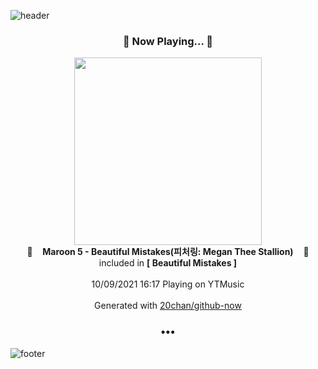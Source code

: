 ![header](https://capsule-render.vercel.app/api?type=wave&height=170&section=header&text=Hi.%20I'm%20SHIFT&fontColor=090707&fontAlignX=45&fontAlignY=65&fontSize=100)

<h3 align="center">🎵 Now Playing... 🎵</h3>
<p align="center">
  <a href="https://music.youtube.com/watch?v=Dt_q4qn91QM">
    <img width="300" src="https://lh3.googleusercontent.com/NHC6cLIKCWldR6xe8xMpUDinhPjgi325oHWN8SismmreTbQm123SVpZ-Wtm7qIS4_AHLPYYvLSa31IvE">
  </a>
  <br>
  🎵&nbsp&nbsp&nbsp <b>Maroon 5 - Beautiful Mistakes(피처링: Megan Thee Stallion)</b> &nbsp&nbsp&nbsp🎵
  <br>
  included in <b>[ Beautiful Mistakes ]</b>
  
  <br />
  <br />
  10/09/2021 16:17 Playing on YTMusic
  <br />
  <br />
  Generated with <a href="https://github.com/20chan/github-now">20chan/github-now</a>
</p>

<h3 align="center">•••</h3>

![footer](https://capsule-render.vercel.app/api?type=wave&height=150&section=footer)
